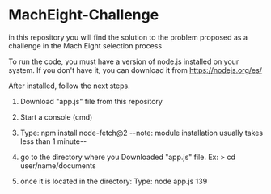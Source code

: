 # MachEight-Challenge
in this repository you will find the solution to the problem proposed as a challenge in the Mach Eight selection process

To run the code, you must have a version of node.js installed on your system. 
If you don't have it, you can download it from https://nodejs.org/es/

After installed, follow the next steps.


1) Download "app.js" file from this repository
2) Start a console (cmd)
3) Type: npm install node-fetch@2
  --note: module installation usually takes less than 1 minute--
  
4)  go to the directory where you Downloaded "app.js" file. 
    Ex: > cd user/name/documents
    
5) once it is located in the directory: Type: node app.js 139
    

